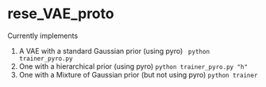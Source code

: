 # rese_VAE_proto

Currently implements 

1. A VAE with a standard Gaussian prior (using pyro)
    ` python trainer_pyro.py`
2. One with a hierarchical prior (using pyro)
`python trainer_pyro.py "h"`
3. One with a Mixture of Gaussian prior (but not using pyro)
`python trainer`



